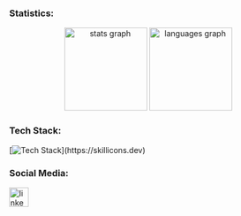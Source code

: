 ### Statistics:
<div align="center">
  <img src="https://github-readme-stats.vercel.app/api?username=mikeshadowcoder&hide_title=false&hide_rank=false&show_icons=true&include_all_commits=true&count_private=true&disable_animations=false&theme=tokyonight&locale=en&hide_border=false&order=1" height="150" alt="stats graph"  />
  <img src="https://github-readme-stats.vercel.app/api/top-langs?username=mikeshadowcoder&locale=en&hide_title=false&layout=compact&card_width=320&langs_count=5&theme=tokyonight&hide_border=false&order=2" height="150" alt="languages graph"  />
</div>

### Tech Stack:
[![Tech Stack](https://skillicons.dev/icons?i=html,css,js,bootstrap,react,materialui,java,py,php,arduino,cs,firebase,mysql,django,postgres,)](https://skillicons.dev)

### Social Media:
<div align="left">
   <a href="https://www.linkedin.com/in/christianrex/?original_referer=" target="_blank">
    <img src="https://img.shields.io/static/v1?message=LinkedIn&logo=linkedin&label=&color=0077B5&logoColor=white&labelColor=&style=for-the-badge" height="35" alt="linkedin logo"  />
  </a>
</div>

<!-- 
-->
